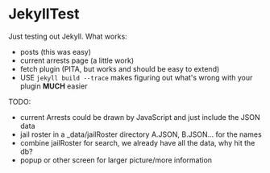 JekyllTest
===========

Just testing out Jekyll. What works:

- posts (this was easy)
- current arrests page (a little work)
- fetch plugin (PITA, but works and should be easy to extend)
- USE `jekyll build --trace` makes figuring out what's wrong with your plugin **MUCH** easier

TODO:

- current Arrests could be drawn by JavaScript and just include the JSON data
- jail roster in a _data/jailRoster directory A.JSON, B.JSON... for the names
- combine jailRoster for search, we already have all the data, why hit the db?
- popup or other screen for larger picture/more information
